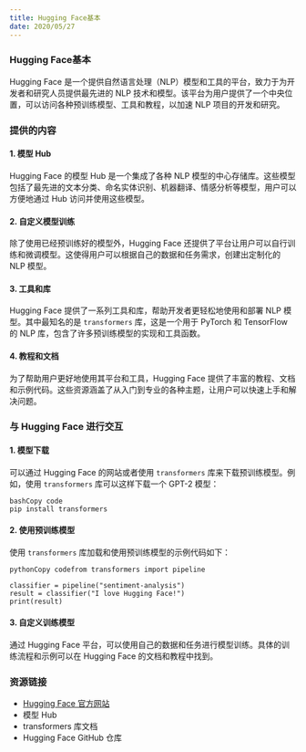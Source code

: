 ```yaml
---
title: Hugging Face基本
date: 2020/05/27
---
```


###  Hugging Face基本

Hugging Face 是一个提供自然语言处理（NLP）模型和工具的平台，致力于为开发者和研究人员提供最先进的 NLP 技术和模型。该平台为用户提供了一个中央位置，可以访问各种预训练模型、工具和教程，以加速 NLP 项目的开发和研究。

### 提供的内容

#### 1. 模型 Hub

Hugging Face 的模型 Hub 是一个集成了各种 NLP 模型的中心存储库。这些模型包括了最先进的文本分类、命名实体识别、机器翻译、情感分析等模型，用户可以方便地通过 Hub 访问并使用这些模型。

#### 2. 自定义模型训练

除了使用已经预训练好的模型外，Hugging Face 还提供了平台让用户可以自行训练和微调模型。这使得用户可以根据自己的数据和任务需求，创建出定制化的 NLP 模型。

#### 3. 工具和库

Hugging Face 提供了一系列工具和库，帮助开发者更轻松地使用和部署 NLP 模型。其中最知名的是 `transformers` 库，这是一个用于 PyTorch 和 TensorFlow 的 NLP 库，包含了许多预训练模型的实现和工具函数。

#### 4. 教程和文档

为了帮助用户更好地使用其平台和工具，Hugging Face 提供了丰富的教程、文档和示例代码。这些资源涵盖了从入门到专业的各种主题，让用户可以快速上手和解决问题。

### 与 Hugging Face 进行交互

#### 1. 模型下载

可以通过 Hugging Face 的网站或者使用 `transformers` 库来下载预训练模型。例如，使用 `transformers` 库可以这样下载一个 GPT-2 模型：

```
bashCopy code
pip install transformers
```

#### 2. 使用预训练模型

使用 `transformers` 库加载和使用预训练模型的示例代码如下：

```
pythonCopy codefrom transformers import pipeline

classifier = pipeline("sentiment-analysis")
result = classifier("I love Hugging Face!")
print(result)
```

#### 3. 自定义训练模型

通过 Hugging Face 平台，可以使用自己的数据和任务进行模型训练。具体的训练流程和示例可以在 Hugging Face 的文档和教程中找到。

### 资源链接

- [Hugging Face 官方网站](https://huggingface.co/)
- 模型 Hub
- transformers 库文档
- Hugging Face GitHub 仓库